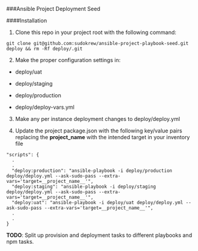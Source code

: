 ###Ansible Project Deployment Seed

####Installation
1. Clone this repo in your project root with the following command:

  `git clone git@github.com:sudokrew/ansible-project-playbook-seed.git deploy && rm -Rf deploy/.git`

2. Make the proper configuration settings in:

  * deploy/uat

  * deploy/staging

  * deploy/production

  * deploy/deploy-vars.yml

3. Make any per instance deployment changes to deploy/deploy.yml

4. Update the project package.json with the following key/value pairs replacing the __project_name__ with the intended target in your inventory file

  ```
  "scripts": {
    .
    .
    "deploy:production": "ansible-playbook -i deploy/production deploy/deploy.yml --ask-sudo-pass --extra-vars='target=__project_name__'",
    "deploy:staging": "ansible-playbook -i deploy/staging deploy/deploy.yml --ask-sudo-pass --extra-vars='target=__project_name__'",
    "deploy:uat": "ansible-playbook -i deploy/uat deploy/deploy.yml --ask-sudo-pass --extra-vars='target=__project_name__'",
    .
    .
  }
  ```

  __TODO__: Split up provision and deployment tasks to different playbooks and npm tasks.
